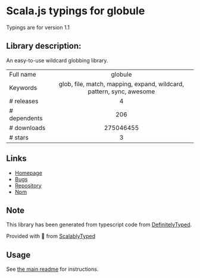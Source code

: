 
# Scala.js typings for globule

Typings are for version 1.1

## Library description:
An easy-to-use wildcard globbing library.

|                    |                 |
| ------------------ | :-------------: |
| Full name          | globule |
| Keywords           | glob, file, match, mapping, expand, wildcard, pattern, sync, awesome |
| # releases         | 4 |
| # dependents       | 206 |
| # downloads        | 275046455 |
| # stars            | 3 |

## Links
- [Homepage](https://github.com/cowboy/node-globule)
- [Bugs](https://github.com/cowboy/node-globule/issues)
- [Repository](https://github.com/cowboy/node-globule)
- [Npm](https://www.npmjs.com/package/globule)
    


## Note
This library has been generated from typescript code from [DefinitelyTyped](https://definitelytyped.org).

Provided with :purple_heart: from [ScalablyTyped](https://github.com/oyvindberg/ScalablyTyped)

## Usage
See [the main readme](../../readme.md) for instructions.


